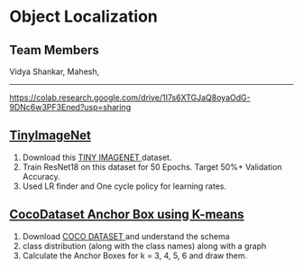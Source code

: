 # Object Localization

## Team Members

Vidya Shankar, Mahesh, 

---





https://colab.research.google.com/drive/1I7s6XTGJaQ8oyaOdG-9DNc6w3PF3Ened?usp=sharing





## [TinyImageNet](https://github.com/vvshankar78/DeepLearning/tree/master/Extensive%20VisionAI-EVA6/10_Object_Localization/TinyImagenet)

1. Download this [TINY IMAGENET ](http://cs231n.stanford.edu/tiny-imagenet-200.zip)dataset. 
2. Train ResNet18 on this dataset for 50 Epochs. Target 50%+ Validation Accuracy. 
3. Used LR finder and One cycle policy for learning rates. 



## [CocoDataset Anchor Box using K-means](https://github.com/vvshankar78/DeepLearning/tree/master/Extensive%20VisionAI-EVA6/10_Object_Localization/Coco_Anchor_Box)

1. Download [COCO DATASET ](http://images.cocodataset.org/annotations/annotations_trainval2017.zip) and understand the schema 
2. class distribution (along with the class names) along with a graph 
3. Calculate the Anchor Boxes for k = 3, 4, 5, 6 and draw them.

